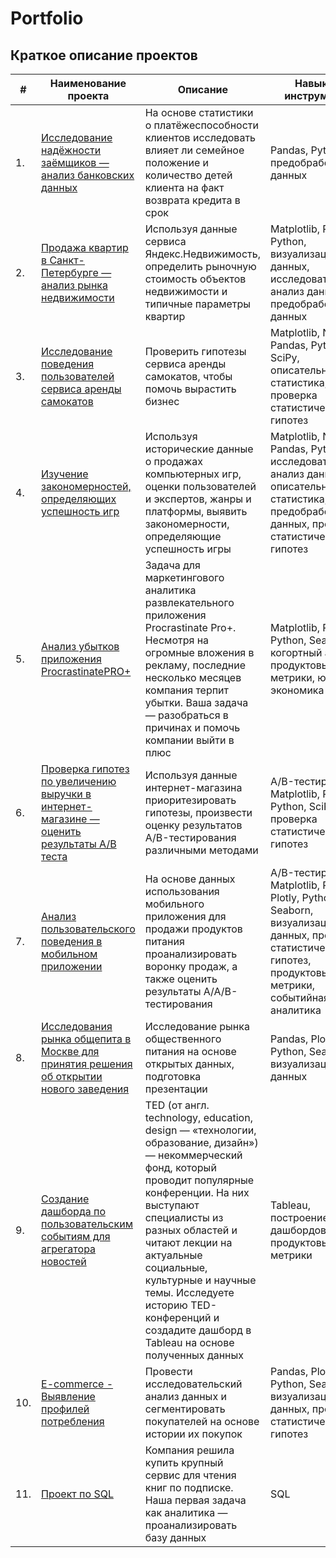 # Portfolio

## Краткое описание проектов

| #    | Наименование проекта                | Описание                                                     | Навыки и инструменты   |
| ---- | ------------------------------------| ------------------------------------------------------------ | -----------------------|
| 1. | [Исследование надёжности заёмщиков — анализ банковских данных](https://github.com/by-Victor/Portfolio/blob/main/Banking%20data%20analysis/Исследование%20надежности%20заемщиков.ipynb "click me") | На основе статистики о платёжеспособности клиентов исследовать влияет ли семейное положение и количество детей клиента на факт возврата кредита в срок | Pandas, Python, предобработка данных |
| 2. |  [Продажа квартир в Санкт-Петербурге — анализ рынка недвижимости](https://github.com/by-Victor/Portfolio/blob/main/Real%20estate%20market%20analysis/Исследование%20объявлений%20о%20продаже%20квартир.ipynb) | Используя данные сервиса Яндекс.Недвижимость, определить рыночную стоимость объектов недвижимости и типичные параметры квартир | Matplotlib, Pandas, Python, визуализация данных, исследовательский анализ данных, предобработка данных |
| 3. | [Исследование поведения пользователей сервиса аренды самокатов](https://github.com/by-Victor/Portfolio/blob/main/Scooter%20rental/Исследование%20сервиса%20аренды%20самокатов.ipynb "click me") | Проверить гипотезы сервиса аренды самокатов, чтобы помочь вырастить бизнес| Matplotlib, NumPy, Pandas, Python, SciPy, описательная статистика, проверка статистических гипотез |
| 4. | [Изучение закономерностей, определяющих успешность игр](https://github.com/by-Victor/Portfolio/blob/main/Online%20store%20for%20computer%20games/Исследование%20интернет-магазина%20компьютерных%20игр.ipynb "click me") | Используя исторические данные о продажах компьютерных игр, оценки пользователей и экспертов, жанры и платформы, выявить закономерности, определяющие успешность игры | Matplotlib, NumPy, Pandas, Python, исследовательский анализ данных, описательная статистика, предобработка данных, проверка статистических гипотез |
| 5. | [Анализ убытков приложения ProcrastinatePRO+](https://github.com/by-Victor/Portfolio/blob/main/ProcrastinatePRO%2B%20app/Исследование%20развлекательного%20приложения%20Procrastinate%20Pro%2B.ipynb "click me") | Задача для маркетингового аналитика развлекательного приложения Procrastinate Pro+. Несмотря на огромные вложения в рекламу, последние несколько месяцев компания терпит убытки. Ваша задача — разобраться в причинах и помочь компании выйти в плюс | Matplotlib, Pandas, Python, Seaborn, когортный анализ, продуктовые метрики, юнит-экономика |
| 6. | [Проверка гипотез по увеличению выручки в интернет-магазине — оценить результаты A/B теста](https://github.com/by-Victor/Portfolio/blob/main/Online%20store%20A%5CB%20test/Исследование%20интернет-магазина.ipynb "click me") | Используя данные интернет-магазина приоритезировать гипотезы, произвести оценку результатов A/B-тестирования различными методами | A/B-тестирование, Matplotlib, Pandas, Python, SciPy, проверка статистических гипотез |
| 7. | [Анализ пользовательского поведения в мобильном приложении](https://github.com/by-Victor/Portfolio/blob/main/Mobile%20app%20analysis/Исследование%20мобильного%20приложения.ipynb "click me") | На основе данных использования мобильного приложения для продажи продуктов питания проанализировать воронку продаж, а также оценить результаты A/A/B-тестирования | A/B-тестирование, Matplotlib, Pandas, Plotly, Python, Seaborn, визуализация данных, проверка статистических гипотез, продуктовые метрики, событийная аналитика |
| 8. | [Исследования рынка общепита в Москве для принятия решения об открытии нового заведения](https://github.com/by-Victor/Portfolio/blob/main/Catering%20market/Рынок%20заведений%20общественного%20питания%20Москвы.ipynb "click me") | Исследование рынка общественного питания на основе открытых данных, подготовка презентации | Pandas, Plotly, Python, Seaborn, визуализация данных |
| 9. |[Создание дашборда по пользовательским событиям для агрегатора новостей](https://public.tableau.com/views/TEDconferences_17159713707130/TEDconferences?:language=en-US&:sid=&:display_count=n&:origin=viz_share_link "click me") | TED (от англ. technology, education, design — «технологии, образование, дизайн») — некоммерческий фонд, который проводит популярные конференции. На них выступают специалисты из разных областей и читают лекции на актуальные социальные, культурные и научные темы. Исследуете историю TED-конференций и создадите дашборд в Tableau на основе полученных данных | Tableau, построение дашбордов, продуктовые метрики |
| 10. | [E-commerce - Выявление профилей потребления](https://github.com/by-Victor/Portfolio/blob/main/e-commerce/Выявление%20профилей%20потребления%20e-commerce.ipynb "click me") | Провести исследовательский анализ данных и сегментировать покупателей на основе истории их покупок | Pandas, Plotly, Python, Seaborn, визуализация данных, проверка статистических гипотез |
| 11. | [Проект по SQL](https://github.com/by-Victor/Portfolio/blob/main/Books%20SQL/SQL.ipynb "click me") | Компания решила купить крупный сервис для чтения книг по подписке. Наша первая задача как аналитика — проанализировать базу данных | SQL |
